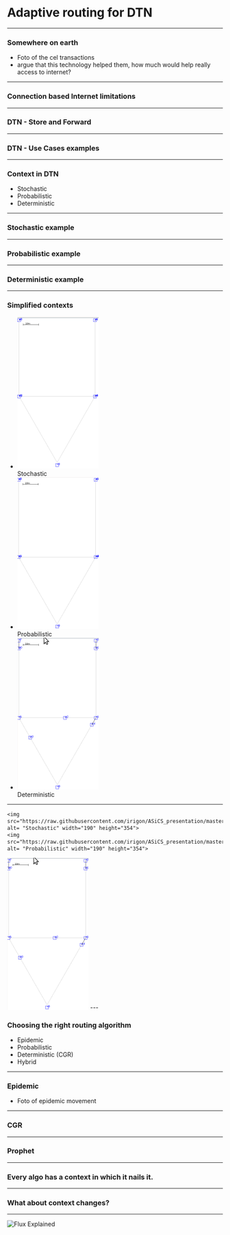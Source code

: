 # Adaptive routing for DTN

---

### Somewhere on earth

- Foto of the cel transactions
- argue that this technology helped them, how much would help really access to internet?

---

### Connection based Internet limitations

---

### DTN - Store and Forward

---

### DTN - Use Cases examples

---

### Context in DTN

- Stochastic
- Probabilistic
- Deterministic

---

### Stochastic example

---

### Probabilistic example

---

### Deterministic example

---

### Simplified contexts
<ul class="list-unstyled list-inline text-center">
  <li>
    <img src="https://raw.githubusercontent.com/irigon/ASiCS_presentation/master/figures/Stochastic.gif" alt= "Stochastic" width="190" height="354">
    <figcaption>Stochastic</figcaption>
  </li>
  <li>
    <img src="https://raw.githubusercontent.com/irigon/ASiCS_presentation/master/figures/Probabilistic.gif" alt= "Probabilistic" width="190" height="354">
    <figcaption>Probabilistic</figcaption>
  </li>
  <li>
  <img src="https://raw.githubusercontent.com/irigon/ASiCS_presentation/master/figures/Deterministic.gif" alt= "Deterministic" width="190" height="354">
  <figcaption>Deterministic</figcaption>
  </li>
</ul>

---

    <img src="https://raw.githubusercontent.com/irigon/ASiCS_presentation/master/figures/Stochastic.gif" alt= "Stochastic" width="190" height="354">
    <img src="https://raw.githubusercontent.com/irigon/ASiCS_presentation/master/figures/Probabilistic.gif" alt= "Probabilistic" width="190" height="354">
  <img src="https://raw.githubusercontent.com/irigon/ASiCS_presentation/master/figures/Deterministic.gif" alt= "Deterministic" width="190" height="354">
---

### Choosing the right routing algorithm

- Epidemic
- Probabilistic
- Deterministic (CGR)
- Hybrid

---

### Epidemic

- Foto of epidemic movement

---

### CGR

---

### Prophet

---

### Every algo has a context in which it nails it.

---

### What about context changes?

---


![Flux Explained](https://facebook.github.io/flux/img/flux-simple-f8-diagram-explained-1300w.png)
